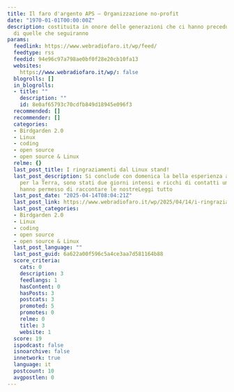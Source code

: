 ```yaml
---
title: Il faro d'argento APS – Organizzazione no-profit
date: "1970-01-01T00:00:00Z"
description: costituita in onore delle generazioni che ci hanno preceduto e nel rispetto
  di quelle che seguiranno
params:
  feedlink: https://www.webradiofaro.it/wp/feed/
  feedtype: rss
  feedid: 94e96c97a798ae0bf0f28e20cb10fa13
  websites:
    https://www.webradiofaro.it/wp/: false
  blogrolls: []
  in_blogrolls:
  - title: ""
    description: ""
    id: 8e0af65793c70cdfb849d18945e096f3
  recommended: []
  recommender: []
  categories:
  - Birdgarden 2.0
  - Linux
  - coding
  - open source
  - open source & Linux
  relme: {}
  last_post_title: I ringraziamenti dal Linux stand!
  last_post_description: Si conclude con domenica la bella esperienza al Villaggio
    per la Terra, sono stati due giorni intensi e ricchi di contatti umani che ci
    hanno permesso di raccontare le nostreLeggi tutto
  last_post_date: "2025-04-14T08:04:21Z"
  last_post_link: https://www.webradiofaro.it/wp/2025/04/14/i-ringraziamenti-dal-linux-stand/
  last_post_categories:
  - Birdgarden 2.0
  - Linux
  - coding
  - open source
  - open source & Linux
  last_post_language: ""
  last_post_guid: 6a622a00f596c5a4ce3aa7d581164b88
  score_criteria:
    cats: 0
    description: 3
    feedlangs: 1
    hasContent: 0
    hasPosts: 3
    postcats: 3
    promoted: 5
    promotes: 0
    relme: 0
    title: 3
    website: 1
  score: 19
  ispodcast: false
  isnoarchive: false
  innetwork: true
  language: it
  postcount: 10
  avgpostlen: 0
---
```

